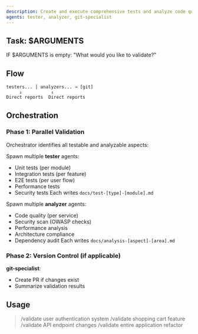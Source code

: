 ```yaml
---
description: Create and execute comprehensive tests and analyze code quality through massive parallelization
agents: tester, analyzer, git-specialist
---
```


## Task: $ARGUMENTS

IF $ARGUMENTS is empty: "What would you like to validate?"

## Flow
```
testers... │ analyzers... → [git]
     ↓           ↓           
Direct reports  Direct reports
```

## Orchestration

### Phase 1: Parallel Validation

Orchestrator identifies all testable and analyzable aspects:

Spawn multiple **tester** agents:
- Unit tests (per module)
- Integration tests (per feature)  
- E2E tests (per user flow)
- Performance tests
- Security tests
Each writes `docs/test-[type]-[module].md`

Spawn multiple **analyzer** agents:
- Code quality (per service)
- Security scan (OWASP checks)
- Performance analysis
- Architecture compliance
- Dependency audit
Each writes `docs/analysis-[aspect]-[area].md`

### Phase 2: Version Control (if applicable)

**git-specialist**:
- Create PR if changes exist
- Summarize validation results

## Usage

> /validate user authentication system
> /validate shopping cart feature
> /validate API endpoint changes
> /validate entire application refactor